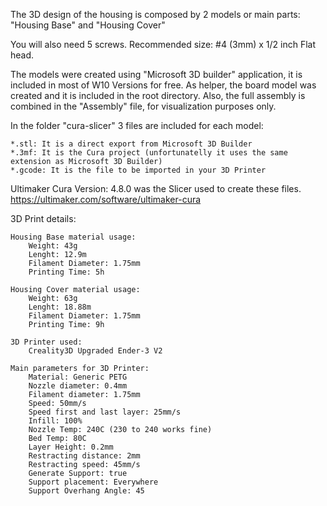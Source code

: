 The 3D design of the housing is composed by 2 models or main parts:
	"Housing Base" and "Housing Cover" 

You will also need 5 screws. Recommended size: #4 (3mm) x 1/2 inch Flat head.

The models were created using "Microsoft 3D builder" application, it is included in most of W10 Versions for free.
	As helper, the board model was created and it is included in the root directory.
	Also, the full assembly is combined in the "Assembly" file, for visualization purposes only.

In the folder "cura-slicer" 3 files are included for each model:

	*.stl: It is a direct export from Microsoft 3D Builder
	*.3mf: It is the Cura project (unfortunatelly it uses the same extension as Microsoft 3D Builder) 
	*.gcode: It is the file to be imported in your 3D Printer
	

Ultimaker Cura Version: 4.8.0 was the Slicer used to create these files.
	<https://ultimaker.com/software/ultimaker-cura>

3D Print details:

	Housing Base material usage:
		Weight: 43g
		Lenght: 12.9m 
		Filament Diameter: 1.75mm
		Printing Time: 5h

	Housing Cover material usage:
		Weight: 63g
		Lenght: 18.88m 
		Filament Diameter: 1.75mm
		Printing Time: 9h

	3D Printer used:
		Creality3D Upgraded Ender-3 V2

	Main parameters for 3D Printer:
		Material: Generic PETG
		Nozzle diameter: 0.4mm
		Filament diameter: 1.75mm
		Speed: 50mm/s
		Speed first and last layer: 25mm/s
		Infill: 100%
		Nozzle Temp: 240C (230 to 240 works fine)
		Bed Temp: 80C
		Layer Height: 0.2mm
		Restracting distance: 2mm
		Restracting speed: 45mm/s
		Generate Support: true 
		Support placement: Everywhere 
		Support Overhang Angle: 45


